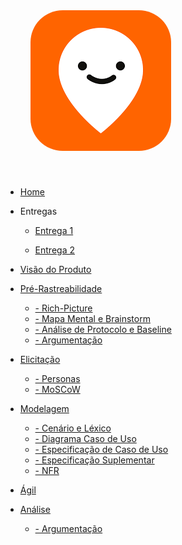 <a href="/" style="text-decoration: none;">
    <img alt="Logo-moovit" src="assets/logo.png" style="border-radius: 30%; padding: 40px">
</a>

* [Home]()

* Entregas
    * [Entrega 1](./Entregas/Entrega1.md)

    * [Entrega 2](./Entregas/Entrega2.md)

* [Visão do Produto](./VisaoProduto/visaoProduto.md)

* [Pré-Rastreabilidade](./PreRastrea/Pre-rastreabilidade.md) 
    * [- Rich-Picture](./PreRastrea/RichPicture.md)
    * [- Mapa Mental e Brainstorm](./PreRastrea/Mapa-Mental.md)
    * [- Análise de Protocolo e Baseline](./PreRastrea/Baseline.md)
    * [- Argumentação](./PreRastrea/Argumetacao.md)

* [Elicitação](./Elicitacao/Elicitacao.md)
    * [- Personas](./Elicitacao/Personas.md)
    * [- MoSCoW](./Elicitacao/MoSCow.md)


* [Modelagem](./Modelagem/modelagem.md)
    * [- Cenário e Léxico](./Modelagem/CenarioLex.md)
    * [- Diagrama Caso de Uso](./Modelagem/diagrcasouso.md)
    * [- Especificação de Caso de Uso](./Modelagem/especificacaocasouso.md)
    * [- Especificação Suplementar](./Modelagem/especificacaosup.md)
    * [- NFR](./Modelagem/NFR-Framework.md)

* [Ágil](./Agil/backlog.md)

* [Análise](./Analise/analise.md)
    * [- Argumentação](./Analise/argumentacao.md)
